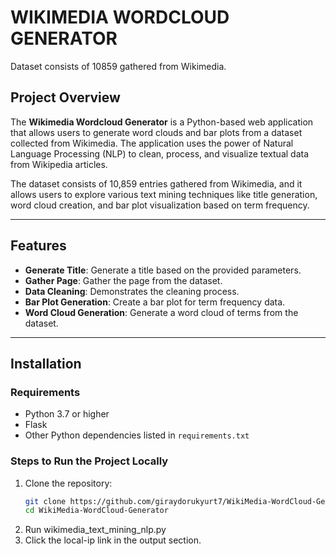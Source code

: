 # WIKIMEDIA WORDCLOUD GENERATOR

Dataset consists of 10859 gathered from Wikimedia.

## Project Overview
The **Wikimedia Wordcloud Generator** is a Python-based web application that allows users to generate word clouds and bar plots from a dataset collected from Wikimedia. The application uses the power of Natural Language Processing (NLP) to clean, process, and visualize textual data from Wikipedia articles.

The dataset consists of 10,859 entries gathered from Wikimedia, and it allows users to explore various text mining techniques like title generation, word cloud creation, and bar plot visualization based on term frequency.

---

## Features

- **Generate Title**: Generate a title based on the provided parameters.
- **Gather Page**: Gather the page from the dataset.
- **Data Cleaning**: Demonstrates the cleaning process.
- **Bar Plot Generation**: Create a bar plot for term frequency data.
- **Word Cloud Generation**: Generate a word cloud of terms from the dataset.

---

## Installation

### Requirements

- Python 3.7 or higher
- Flask
- Other Python dependencies listed in `requirements.txt`

### Steps to Run the Project Locally

1. Clone the repository:
   ```bash
   git clone https://github.com/giraydorukyurt7/WikiMedia-WordCloud-Generator.git
   cd WikiMedia-WordCloud-Generator
2. Run wikimedia_text_mining_nlp.py
3. Click the local-ip link in the output section.